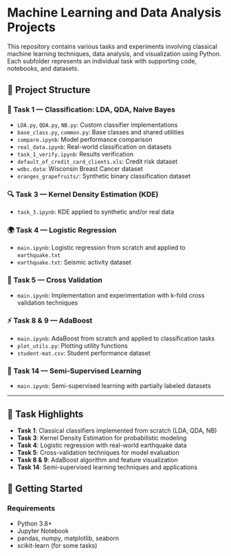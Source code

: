 # Machine Learning and Data Analysis Projects

This repository contains various tasks and experiments involving classical machine learning techniques, data analysis, and visualization using Python. Each subfolder represents an individual task with supporting code, notebooks, and datasets.

## 📁 Project Structure

### 🧪 Task 1 — Classification: LDA, QDA, Naive Bayes
- `LDA.py`, `QDA.py`, `NB.py`: Custom classifier implementations
- `base_class.py`, `common.py`: Base classes and shared utilities
- `compare.ipynb`: Model performance comparison
- `real_data.ipynb`: Real-world classification on datasets
- `task_1_verify.ipynb`: Results verification
- `default_of_credit_card_clients.xls`: Credit risk dataset
- `wdbc.data`: Wisconsin Breast Cancer dataset
- `oranges_grapefruits/`: Synthetic binary classification dataset

### 🔍 Task 3 — Kernel Density Estimation (KDE)
- `task_3.ipynb`: KDE applied to synthetic and/or real data

### 🌍 Task 4 — Logistic Regression
- `main.ipynb`: Logistic regression from scratch and applied to `earthquake.txt`
- `earthquake.txt`: Seismic activity dataset

### 🔁 Task 5 — Cross Validation
- `main.ipynb`: Implementation and experimentation with k-fold cross validation techniques

### ⚡ Task 8 & 9 — AdaBoost
- `main.ipynb`: AdaBoost from scratch and applied to classification tasks
- `plot_utils.py`: Plotting utility functions
- `student-mat.csv`: Student performance dataset

### 🧬 Task 14 — Semi-Supervised Learning
- `main.ipynb`: Semi-supervised learning with partially labeled datasets

---

## 🧠 Task Highlights

- **Task 1**: Classical classifiers implemented from scratch (LDA, QDA, NB)
- **Task 3**: Kernel Density Estimation for probabilistic modeling
- **Task 4**: Logistic regression with real-world earthquake data
- **Task 5**: Cross-validation techniques for model evaluation
- **Task 8 & 9**: AdaBoost algorithm and feature visualization
- **Task 14**: Semi-supervised learning techniques and applications

## 🚀 Getting Started

### Requirements
- Python 3.8+
- Jupyter Notebook
- pandas, numpy, matplotlib, seaborn
- scikit-learn (for some tasks)
